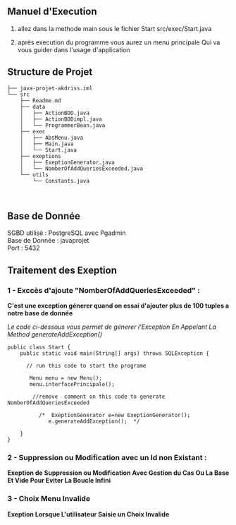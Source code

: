 
## Manuel d'Execution 

1) allez dans la methode main sous le fichier Start
   src/exec/Start.java

2) après execution du programme vous aurez un menu principale
   Qui va vous guider dans l'usage d'application

## Structure de Projet 
```
├── java-projet-akdriss.iml
└── src
    ├── Readme.md
    ├── data
    │   ├── ActionBDD.java
    │   ├── ActionBDDimpl.java
    │   └── ProgrammerBean.java
    ├── exec
    │   ├── AbsMenu.java
    │   ├── Main.java
    │   └── Start.java
    ├── exeptions
    │   ├── ExeptionGenerator.java
    │   └── NomberOfAddQueriesExceeded.java
    └── utils
        └── Constants.java
```

<br>

## Base de Donnée 

SGBD utilisé : PostgreSQL avec Pgadmin <br>
Base de Donnée : javaprojet <br>
Port : 5432



## Traitement des Exeption 

### 1 - Exccès d'ajoute  "NomberOfAddQueriesExceeded" :

**C'est une exception génerer quand on essai d'ajouter plus de 100 tuples a notre 
base de donnée** 

*Le code ci-dessous vous permet de génerer l'Exception En Appelant La Method generateAddException()*

```
public class Start {
    public static void main(String[] args) throws SQLException {
    
      // run this code to start the programe 
      
       Menu menu = new Menu();
       menu.interfacePrincipale();
         
        //remove  comment on this code to generate NomberOfAddQueriesExceeded
        
          /*  ExeptionGenerator e=new ExeptionGenerator();
             e.generateAddException();  */
        
    }
}
```
### 2 - Suppression ou Modification avec un Id non Existant :

**Exeption de Suppression ou Modification Avec Gestion du Cas Ou La Base Et Vide 
Pour Eviter La Boucle Infini**

### 3 - Choix Menu Invalide 
**Exeption Lorsque  L'utilisateur Saisie un Choix Invalide**